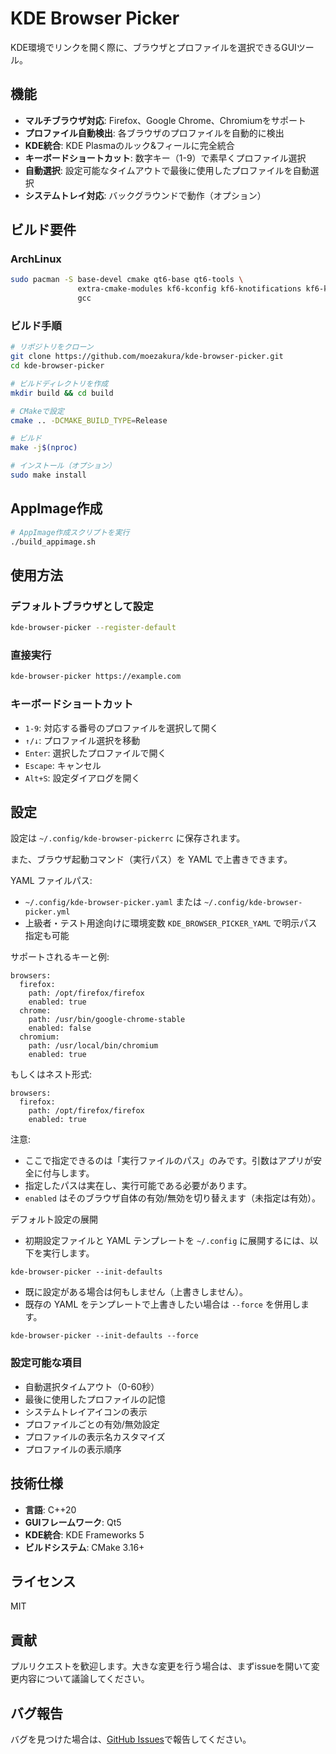 # KDE Browser Picker

KDE環境でリンクを開く際に、ブラウザとプロファイルを選択できるGUIツール。

## 機能

- **マルチブラウザ対応**: Firefox、Google Chrome、Chromiumをサポート
- **プロファイル自動検出**: 各ブラウザのプロファイルを自動的に検出
- **KDE統合**: KDE Plasmaのルック&フィールに完全統合
- **キーボードショートカット**: 数字キー（1-9）で素早くプロファイル選択
- **自動選択**: 設定可能なタイムアウトで最後に使用したプロファイルを自動選択
- **システムトレイ対応**: バックグラウンドで動作（オプション）

## ビルド要件

### ArchLinux
```bash
sudo pacman -S base-devel cmake qt6-base qt6-tools \
               extra-cmake-modules kf6-kconfig kf6-knotifications kf6-ki18n \
               gcc
```

### ビルド手順
```bash
# リポジトリをクローン
git clone https://github.com/moezakura/kde-browser-picker.git
cd kde-browser-picker

# ビルドディレクトリを作成
mkdir build && cd build

# CMakeで設定
cmake .. -DCMAKE_BUILD_TYPE=Release

# ビルド
make -j$(nproc)

# インストール（オプション）
sudo make install
```

## AppImage作成

```bash
# AppImage作成スクリプトを実行
./build_appimage.sh
```

## 使用方法

### デフォルトブラウザとして設定
```bash
kde-browser-picker --register-default
```

### 直接実行
```bash
kde-browser-picker https://example.com
```

### キーボードショートカット
- `1-9`: 対応する番号のプロファイルを選択して開く
- `↑/↓`: プロファイル選択を移動
- `Enter`: 選択したプロファイルで開く
- `Escape`: キャンセル
- `Alt+S`: 設定ダイアログを開く

## 設定

設定は `~/.config/kde-browser-pickerrc` に保存されます。

また、ブラウザ起動コマンド（実行パス）を YAML で上書きできます。

YAML ファイルパス:

- `~/.config/kde-browser-picker.yaml` または `~/.config/kde-browser-picker.yml`
- 上級者・テスト用途向けに環境変数 `KDE_BROWSER_PICKER_YAML` で明示パス指定も可能

サポートされるキーと例:

```
browsers:
  firefox:
    path: /opt/firefox/firefox
    enabled: true
  chrome:
    path: /usr/bin/google-chrome-stable
    enabled: false
  chromium:
    path: /usr/local/bin/chromium
    enabled: true
```

もしくはネスト形式:

```
browsers:
  firefox:
    path: /opt/firefox/firefox
    enabled: true
```

注意:

- ここで指定できるのは「実行ファイルのパス」のみです。引数はアプリが安全に付与します。
- 指定したパスは実在し、実行可能である必要があります。
- `enabled` はそのブラウザ自体の有効/無効を切り替えます（未指定は有効）。

デフォルト設定の展開

- 初期設定ファイルと YAML テンプレートを `~/.config` に展開するには、以下を実行します。

```
kde-browser-picker --init-defaults
```

- 既に設定がある場合は何もしません（上書きしません）。
- 既存の YAML をテンプレートで上書きしたい場合は `--force` を併用します。

```
kde-browser-picker --init-defaults --force
```

### 設定可能な項目
- 自動選択タイムアウト（0-60秒）
- 最後に使用したプロファイルの記憶
- システムトレイアイコンの表示
- プロファイルごとの有効/無効設定
- プロファイルの表示名カスタマイズ
- プロファイルの表示順序

## 技術仕様

- **言語**: C++20
- **GUIフレームワーク**: Qt5
- **KDE統合**: KDE Frameworks 5
- **ビルドシステム**: CMake 3.16+

## ライセンス

MIT

## 貢献

プルリクエストを歓迎します。大きな変更を行う場合は、まずissueを開いて変更内容について議論してください。

## バグ報告

バグを見つけた場合は、[GitHub Issues](https://github.com/moezakura/kde-browser-picker/issues)で報告してください。
